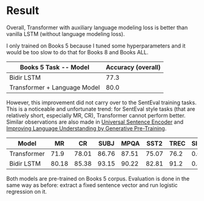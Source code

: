 # Result

Overall, Transformer with auxiliary language modeling loss is better than vanilla LSTM (without language modeling loss).

I only trained on Books 5 because I tuned some hyperparameters and it would be too slow to do that for Books 8 and Books ALL.

| Books 5 Task -- Model        | Accuracy (overall) |
| ---------------------------- | ------------------ |
| Bidir LSTM                   | 77.3               |
| Transformer + Language Model | 80.0               |

However, this improvement did not carry over to the SentEval training tasks. This is a noticeable and unfortunate trend: for SentEval style tasks (that are relatively short, especially MR, CR), Transformer cannot perform better. Similar observations are also made in [Universal Sentence Encoder](https://arxiv.org/abs/1803.11175) and [Improving Language Understanding by Generative Pre-Training](https://s3-us-west-2.amazonaws.com/openai-assets/research-covers/language-unsupervised/language_understanding_paper.pdf). 

| Model       | MR    | CR    | SUBJ  | MPQA  | SST2  | TREC | SICKRelatedness | SICKEntailment | MRPC        | STS14         | ACC_AVG |
| ----------- | ----- | ----- | ----- | ----- | ----- | ---- | --------------- | -------------- | ----------- | ------------- | ------- |
| Transformer | 71.9  | 78.01 | 86.76 | 87.51 | 75.07 | 76.2 | 0.6671          | 73.94          | 72.75/72.75 | 0.2389/0.2389 | 77.768  |
| Bidir LSTM  | 80.18 | 85.38 | 93.15 | 90.22 | 82.81 | 91.2 | 0.8449          | 83.54          | 76.12/76.12 | 0.4742/0.4742 | 85.325  |

Both models are pre-trained on Books 5 corpus. Evaluation is done in the same way as before: extract a fixed sentence vector and run logistic regression on it.